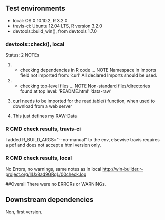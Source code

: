 ## Test environments
* local: OS X 10.10.2, R 3.2.0
* travis-ci: Ubuntu 12.04 LTS, R version 3.2.0
* devtools::build_win(), from devtools 1.7.0


### devtools::check(), local
Status: 2 NOTEs
1) * checking dependencies in R code ... NOTE
Namespace in Imports field not imported from: ‘curl’
  All declared Imports should be used.
2) * checking top-level files ... NOTE
Non-standard files/directories found at top level:
  ‘README.html’ ‘data-raw’
  
1) curl needs to be imported for the read.table() function, when used to download
from a web server
2) This just defines my RAW-Data


### R CMD check results, travis-ci
I added R_BUILD_ARGS="--no-manual" to the env, elsewise travis requires a pdf
and does not accept a html version only.


### R CMD check results, local
No Errors, no warnings, same notes as in local
http://win-builder.r-project.org/llUx8ad9GRgL/00check.log


##Overall
There were no ERRORs or WARNINGs. 


## Downstream dependencies
Non, first version.
